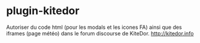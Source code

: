 # plugin-kitedor
Autoriser du code html (pour les modals et les icones FA) ainsi que des iframes (page météo) dans le forum discourse de KiteDor. 
http://kitedor.info
